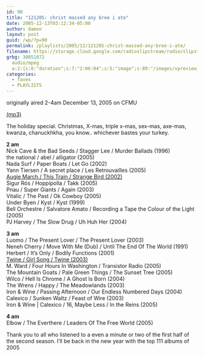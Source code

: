 ```yaml
---
id: 90
title: "121205: christ massed any bree i ate"
date: 2005-12-13T03:12:34-05:00
author: damon
layout: post
guid: /wp/?p=90
permalink: /playlists/2005/12/121205-christ-massed-any-bree-i-ate/
filename: https://storage.cloud.google.com/radioslipstream/radio/slipstream121205.mp3
grbg: 30851072
  audio/mpeg
  a:2:{s:8:"duration";s:7:"2:06:04";s:5:"image";s:89:"/images/vpreview_center.png";}
categories:
  - faves
  - PLAYLISTS
---
```


originally aired 2-4am December 13, 2005 on CFMU

[(mp3)](https://storage.cloud.google.com/radioslipstream/radio/slipstream121205.mp3)

The holiday special. Christmas, X-mas, triple x-mas, sex-mas, axe-mas, kwanza, chanuckhkha, you know.. whichever bastes your turkey.

**2 am**  
Nick Cave & the Bad Seeds / Stagger Lee / Murder Ballads (1996)  
the national / abel / alligator (2005)  
Nada Surf / Paper Boats / Let Go (2002)  
Yann Tiersen / A secret place / Les Retrouvailles (2005)  
[Augie March / This Train / Strange Bird (2002)](http://damonmuma.com/wp/2004/12/28/this-train/)  
Sigur Rós / Hoppipolla / Takk (2005)  
Pnau / Super Giants / Again (2003)  
Vitalic / The Past / Ok Cowboy (2005)  
Under Byen / Kyst / Kyst (1999)  
Bell Orchestre / Salvatore Amato / Recording a Tape the Colour of the Light (2005)  
PJ Harvey / The Slow Drug / Uh Huh Her (2004)

**3 am**  
Luomo / The Present Lover / The Present Lover (2003)  
Neneh Cherry / Move With Me (Dub) / Until The End Of The World (1991)  
Herbert / It’s Only / Bodily Functions (2001)  
[Twine / Girl Song / Twine (2003)](http://damonmuma.com/wp/2004/11/22/girl-song/)  
M. Ward / Four Hours In Washington / Transistor Radio (2005)  
The Mountain Goats / Pale Green Things / The Sunset Tree (2005)  
Wilco / Hell Is Chrome / A Ghost Is Born (2004)  
The Wrens / Happy / The Meadowlands (2003)  
Iron & Wine / Passing Afternoon / Our Endless Numbered Days (2004)  
Calexico / Sunken Waltz / Feast of Wire (2003)  
Iron & Wine | Calexico / 16, Maybe Less / In the Reins (2005)

**4 am**  
Elbow / The Everthere / Leaders Of The Free World (2005)

Thank you to all who listened to a even a minute or two of the first half of the second season. I’ll be back in the new year with the top 111 albums of 2005
